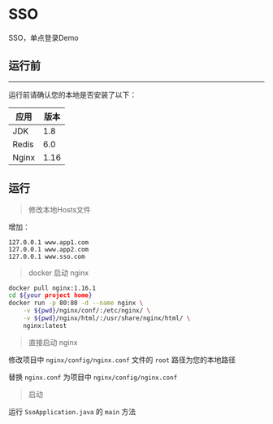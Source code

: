 # SSO

SSO，单点登录Demo

## 运行前

-----

运行前请确认您的本地是否安装了以下：

| 应用            | 版本   |
| --------------- | ------ |
| JDK             | 1.8    |
| Redis           | 6.0    |
| Nginx | 1.16  |

## 运行

> 修改本地Hosts文件

增加：

```
127.0.0.1 www.app1.com
127.0.0.1 www.app2.com
127.0.0.1 www.sso.com
```

> docker 启动 nginx

```bash
docker pull nginx:1.16.1
cd ${your project home}
docker run -p 80:80 -d --name nginx \
	-v ${pwd}/nginx/conf/:/etc/nginx/ \
	-v ${pwd}/nginx/html/:/usr/share/nginx/html/ \
	nginx:latest
```

> 直接启动 nginx

修改项目中 `nginx/config/nginx.conf` 文件的 `root` 路径为您的本地路径

替换 `nginx.conf` 为项目中 `nginx/config/nginx.conf`

> 启动

运行 `SsoApplication.java` 的 `main` 方法 